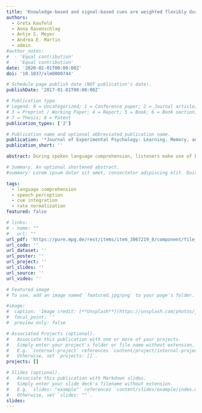 ```yaml
---
title: 'Knowledge-based and signal-based cues are weighted flexibly during spoken language comprehension.'
authors:
  - Greta Kaufeld
  - Anna Ravenschlag
  - Antje S. Meyer
  - Andrea E. Martin
  - admin
#author_notes:
#  - 'Equal contribution'
#  - 'Equal contribution'
date: '2020-01-01T00:00:00Z'
doi: '10.1037/xlm0000744'

# Schedule page publish date (NOT publication's date).
publishDate: '2017-01-01T00:00:00Z'

# Publication type.
# Legend: 0 = Uncategorized; 1 = Conference paper; 2 = Journal article;
# 3 = Preprint / Working Paper; 4 = Report; 5 = Book; 6 = Book section;
# 7 = Thesis; 8 = Patent
publication_types: ['2']

# Publication name and optional abbreviated publication name.
publication: '*Journal of Experimental Psychology: Learning, Memory, and Cognition, 46*(3), 549-562, doi:10.1037/xlm0000744'
publication_short: ''

abstract: During spoken language comprehension, listeners make use of both knowledge-based and signal-based sources of information, but little is known about how cues from these distinct levels of representational hierarchy are weighted and integrated online. In an eye-tracking experiment using the visual world paradigm, we investigated the flexible weighting and integration of morphosyntactic gender marking (a knowledge-based cue) and contextual speech rate (a signal-based cue). We observed that participants used the morphosyntactic cue immediately to make predictions about upcoming referents, even in the presence of uncertainty about the cue’s reliability. Moreover, we found speech rate normalization effects in participants’ gaze patterns even in the presence of preceding morphosyntactic information. These results demonstrate that cues are weighted and integrated flexibly online, rather than adhering to a strict hierarchy. We further found rate normalization effects in the looking behavior of participants who showed a strong behavioral preference for the morphosyntactic gender cue. This indicates that rate normalization effects are robust and potentially automatic. We discuss these results in light of theories of cue integration and the two-stage model of acoustic context effects.

# Summary. An optional shortened abstract.
#summary: Lorem ipsum dolor sit amet, consectetur adipiscing elit. Duis posuere tellus ac convallis placerat. Proin tincidunt magna sed ex sollicitudin condimentum.

tags:
  - language comprehension
  - speech perception
  - cue integration
  - rate normalization
featured: false

# links:
# - name: ""
#   url: ""
url_pdf: 'https://pure.mpg.de/rest/items/item_3067219_8/component/file_3261436/content'
url_code: ''
url_dataset: ''
url_poster: ''
url_project: ''
url_slides: ''
url_source: ''
url_video: ''

# Featured image
# To use, add an image named `featured.jpg/png` to your page's folder.

#image:
#  caption: 'Image credit: [**Unsplash**](https://unsplash.com/photos/jdD8gXaTZsc)'
#  focal_point: ''
#  preview_only: false

# Associated Projects (optional).
#   Associate this publication with one or more of your projects.
#   Simply enter your project's folder or file name without extension.
#   E.g. `internal-project` references `content/project/internal-project/index.md`.
#   Otherwise, set `projects: []`.
projects: []

# Slides (optional).
#   Associate this publication with Markdown slides.
#   Simply enter your slide deck's filename without extension.
#   E.g. `slides: "example"` references `content/slides/example/index.md`.
#   Otherwise, set `slides: ""`.
slides:
---
```


<!-- THIS MARKDOWN BIT IS CURRENTLY COMMENTED OUT









{{% callout note %}}
Click the _Cite_ button above to demo the feature to enable visitors to import publication metadata into their reference management software.
{{% /callout %}}

Supplementary notes can be added here, including [code and math](https://wowchemy.com/docs/content/writing-markdown-latex/).
-->